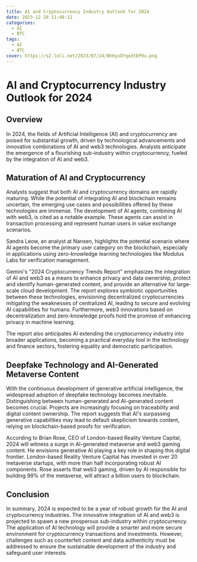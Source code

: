 ```yaml
---
title: AI and Cryptocurrency Industry Outlook for 2024
date: 2023-12-28 11:48:12
categories:
  - AI
  - BTC
tags:
  - AI
  - BTC
cover: https://s2.loli.net/2023/07/24/NhHyxOYqodtbP9u.png
---
```

#  AI and Cryptocurrency Industry Outlook for 2024

## Overview
In 2024, the fields of Artificial Intelligence (AI) and cryptocurrency are poised for substantial growth, driven by technological advancements and innovative combinations of AI and web3 technologies. Analysts anticipate the emergence of a flourishing sub-industry within cryptocurrency, fueled by the integration of AI and web3.

## Maturation of AI and Cryptocurrency
Analysts suggest that both AI and cryptocurrency domains are rapidly maturing. While the potential of integrating AI and blockchain remains uncertain, the emerging use cases and possibilities offered by these technologies are immense. The development of AI agents, combining AI with web3, is cited as a notable example. These agents can assist in transaction processing and represent human users in value exchange scenarios.

Sandra Leow, an analyst at Nansen, highlights the potential scenario where AI agents become the primary user category on the blockchain, especially in applications using zero-knowledge learning technologies like Modulus Labs for verification management.

Gemini's "2024 Cryptocurrency Trends Report" emphasizes the integration of AI and web3 as a means to enhance privacy and data ownership, protect and identify human-generated content, and provide an alternative for large-scale cloud development. The report explores symbiotic opportunities between these technologies, envisioning decentralized cryptocurrencies mitigating the weaknesses of centralized AI, leading to secure and evolving AI capabilities for humans. Furthermore, web3 innovations based on decentralization and zero-knowledge proofs hold the promise of enhancing privacy in machine learning.

The report also anticipates AI extending the cryptocurrency industry into broader applications, becoming a practical everyday tool in the technology and finance sectors, fostering equality and democratic participation.

## Deepfake Technology and AI-Generated Metaverse Content
With the continuous development of generative artificial intelligence, the widespread adoption of deepfake technology becomes inevitable. Distinguishing between human-generated and AI-generated content becomes crucial. Projects are increasingly focusing on traceability and digital content ownership. The report suggests that AI's surpassing generative capabilities may lead to default skepticism towards content, relying on blockchain-based proofs for verification.

According to Brian Rose, CEO of London-based Reality Venture Capital, 2024 will witness a surge in AI-generated metaverse and web3 gaming content. He envisions generative AI playing a key role in shaping this digital frontier. London-based Reality Venture Capital has invested in over 20 metaverse startups, with more than half incorporating robust AI components. Rose asserts that web3 gaming, driven by AI responsible for building 99% of the metaverse, will attract a billion users to blockchain.

## Conclusion
In summary, 2024 is expected to be a year of robust growth for the AI and cryptocurrency industries. The innovative integration of AI and web3 is projected to spawn a new prosperous sub-industry within cryptocurrency. The application of AI technology will provide a smarter and more secure environment for cryptocurrency transactions and investments. However, challenges such as counterfeit content and data authenticity must be addressed to ensure the sustainable development of the industry and safeguard user interests.
